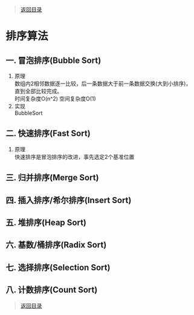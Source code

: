 > [返回目录](https://github.com/Crab2died/jdepth)

#                                            排序算法
## 一.  冒泡排序(Bubble Sort)
   1.  原理  
       数组内2相邻数据逐一比较，后一条数据大于前一条数据交换(大到小排序)，直到全部比较完成。  
       时间复杂度O(n^2) 空间复杂度O(1)
   2.  实现  
       BubbleSort

## 二.  快速排序(Fast Sort)
   1.  原理  
       快速排序是冒泡排序的改进，事先选定2个基准位置


## 三.  归并排序(Merge Sort)


## 四.  插入排序/希尔排序(Insert Sort)


## 五.  堆排序(Heap Sort)


## 六.  基数/桶排序(Radix Sort)


## 七.  选择排序(Selection Sort)


## 八.  计数排序(Count Sort)


> [返回目录](https://github.com/Crab2died/jdepth)